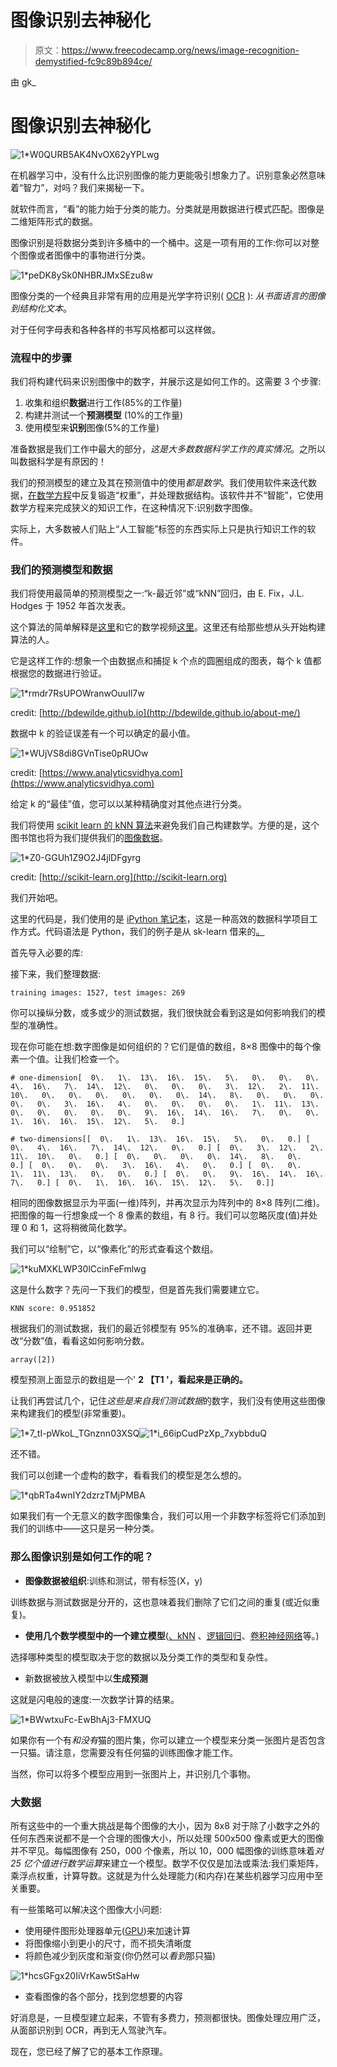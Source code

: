 # 图像识别去神秘化

> 原文：<https://www.freecodecamp.org/news/image-recognition-demystified-fc9c89b894ce/>

由 gk_

# 图像识别去神秘化

![1*W0QURB5AK4NvOX62yYPLwg](img/20857aef562c0cc50fcee4a4a1646d58.png)

在机器学习中，没有什么比识别图像的能力更能吸引想象力了。识别意象必然意味着“智力”，对吗？我们来揭秘一下。

就软件而言，“看”的能力始于分类的能力。分类就是用数据进行模式匹配。图像是二维矩阵形式的数据。

图像识别是将数据分类到许多桶中的一个桶中。这是一项有用的工作:你可以对整个图像或者图像中的事物进行分类。

![1*peDK8ySk0NHBRJMxSEzu8w](img/58b923b60946123287ed658741a03d12.png)

图像分类的一个经典且非常有用的应用是光学字符识别( [OCR](https://en.wikipedia.org/wiki/Optical_character_recognition) ): *从书面语言的图像到结构化文本*。

对于任何字母表和各种各样的书写风格都可以这样做。

### 流程中的步骤

我们将构建代码来识别图像中的数字，并展示这是如何工作的。这需要 3 个步骤:

1.  收集和组织**数据**进行工作(85%的工作量)
2.  构建并测试一个**预测模型** (10%的工作量)
3.  使用模型来**识别**图像(5%的工作量)

准备数据是我们工作中最大的部分，*这是大多数数据科学工作的真实情况*。之所以叫数据科学是有原因的！

我们的预测模型的建立及其在预测值中的使用*都是数学*。我们使用软件来迭代数据，[在数学方程](https://medium.com/p/how-neural-networks-work-ff4c7ad371f7)中反复锻造“权重”，并处理数据结构。该软件并不“智能”，它使用数学方程来完成狭义的知识工作，在这种情况下:识别数字图像。

实际上，大多数被人们贴上“人工智能”标签的东西实际上只是执行知识工作的软件。

### 我们的预测模型和数据

我们将使用最简单的预测模型之一:“k-最近邻”或“kNN”回归，由 E. Fix，J.L. Hodges 于 1952 年首次发表。

这个算法的简单解释是[这里](https://www.analyticsvidhya.com/blog/2014/10/introduction-k-neighbours-algorithm-clustering/)和它的数学视频[这里](https://www.youtube.com/watch?v=4ObVzTuFivY)。这里还有给那些想从头开始构建算法的人。

它是这样工作的:想象一个由数据点和捕捉 k 个点的圆圈组成的图表，每个 k 值都根据您的数据进行验证。

![1*rmdr7RsUPOWranwOuuIl7w](img/3e5169f03dbeea3f5b46bb9a7730b8e2.png)

credit: [http://bdewilde.github.io](http://bdewilde.github.io/about-me/)

数据中 k 的验证误差有一个可以确定的最小值。

![1*WUjVS8di8GVnTise0pRUOw](img/1ec95ceb5ae7c0c513a2b42469f09d0c.png)

credit: [https://www.analyticsvidhya.com](https://www.analyticsvidhya.com)

给定 k 的“最佳”值，您可以以某种精确度对其他点进行分类。

我们将使用 [scikit learn 的 kNN 算法](http://scikit-learn.org/stable/modules/neighbors.html)来避免我们自己构建数学。方便的是，这个图书馆也将为我们提供我们的[图像数据](http://scikit-learn.org/stable/auto_examples/classification/plot_digits_classification.html#sphx-glr-auto-examples-classification-plot-digits-classification-py)。

![1*Z0-GGUh1Z9O2J4jlDFgyrg](img/543c3a5e0bcdd50135cfc058efffeca4.png)

credit: [http://scikit-learn.org](http://scikit-learn.org)

我们开始吧。

这里的代码是，我们使用的是 [iPython 笔记本](https://ipython.org/notebook.html)，这是一种高效的数据科学项目工作方式。代码语法是 Python，我们的例子是从 sk-learn 借来的[。](http://scikit-learn.org/stable/auto_examples/classification/plot_digits_classification.html)

首先导入必要的库:

接下来，我们整理数据:

```
training images: 1527, test images: 269
```

你可以操纵分数，或多或少的测试数据，我们很快就会看到这是如何影响我们的模型的准确性。

现在你可能在想:数字图像是如何组织的？它们是值的数组，8×8 图像中的每个像素一个值。让我们检查一个。

```
# one-dimension[  0\.   1\.  13\.  16\.  15\.   5\.   0\.   0\.   0\.   4\.  16\.   7\.  14\.  12\.   0\.   0\.   0\.   3\.  12\.   2\.  11\.  10\.   0\.   0\.   0\.   0\.   0\.   0\.  14\.   8\.   0\.   0\.   0\.   0\.   0\.   3\.  16\.   4\.   0\.   0\.   0\.   0\.   1\.  11\.  13\.   0\.   0\.   0\.   0\.   0\.   9\.  16\.  14\.  16\.   7\.   0\.   0\.   1\.  16\.  16\.  15\.  12\.   5\.   0.]
```

```
# two-dimensions[[  0\.   1\.  13\.  16\.  15\.   5\.   0\.   0.] [  0\.   4\.  16\.   7\.  14\.  12\.   0\.   0.] [  0\.   3\.  12\.   2\.  11\.  10\.   0\.   0.] [  0\.   0\.   0\.   0\.  14\.   8\.   0\.   0.] [  0\.   0\.   0\.   3\.  16\.   4\.   0\.   0.] [  0\.   0\.   1\.  11\.  13\.   0\.   0\.   0.] [  0\.   0\.   9\.  16\.  14\.  16\.   7\.   0.] [  0\.   1\.  16\.  16\.  15\.  12\.   5\.   0.]]
```

相同的图像数据显示为平面(一维)阵列，并再次显示为阵列中的 8×8 阵列(二维)。把图像的每一行想象成一个 8 像素的数组，有 8 行。我们可以忽略灰度(值)并处理 0 和 1，这将稍微简化数学。

我们可以“绘制”它，以“像素化”的形式查看这个数组。

![1*kuMXKLWP30lCcinFeFmlwg](img/746efcd61ec33b27dd0b4e3fc4f5bffe.png)

这是什么数字？先问一下我们的模型，但是首先我们需要建立它。

```
KNN score: 0.951852
```

根据我们的测试数据，我们的最近邻模型有 95%的准确率，还不错。返回并更改“分数”值，看看这如何影响分数。

```
array([2])
```

模型预测上面显示的数组是一个' **2 【T1 '，看起来是正确的。**

让我们再尝试几个，记住*这些是来自我们测试数据*的数字，我们没有使用这些图像来构建我们的模型(非常重要)。

![1*7_tI-pWkoL_TGnznn03XSQ](img/6c922d8eaf0d2a5eed687b1c728223af.png)![1*i_66ipCudPzXp_7xybbduQ](img/25d4e0acfe8a7925cf360fb519525675.png)

还不错。

我们可以创建一个虚构的数字，看看我们的模型是怎么想的。

![1*qbRTa4wnIY2dzrzTMjPMBA](img/f3b553aee263b58607d466c78d274f29.png)

如果我们有一个无意义的数字图像集合，我们可以用一个非数字标签将它们添加到我们的训练中——这只是另一种分类。

### 那么图像识别是如何工作的呢？

*   **图像数据被组织**:训练和测试，带有标签(X，y)

训练数据与测试数据是分开的，这也意味着我们删除了它们之间的重复(或近似重复)。

*   **使用几个数学模型中的一个建立模型**([、kNN](https://en.wikipedia.org/wiki/K-nearest_neighbors_algorithm) 、[逻辑回归](https://en.wikipedia.org/wiki/Logistic_regression)、[卷积神经网络](https://en.wikipedia.org/wiki/Convolutional_neural_network)等。)

选择哪种类型的模型取决于您的数据以及分类工作的类型和复杂性。

*   新数据被放入模型中以**生成预测**

这就是闪电般的速度:一次数学计算的结果。

![1*BWwtxuFc-EwBhAj3-FMXUQ](img/4ead8019136df4bf294f13c7a74f5106.png)

如果你有一个有*和没有*猫的图片集，你可以建立一个模型来分类一张图片是否包含一只猫。请注意，您需要没有任何猫的训练图像才能工作。

当然，你可以将多个模型应用到一张图片上，并识别几个事物。

### 大数据

所有这些中的一个重大挑战是每个图像的大小，因为 8x8 对于除了小数字之外的任何东西来说都不是一个合理的图像大小，所以处理 500x500 像素或更大的图像并不罕见。每幅图像有 250，000 个像素，所以 10，000 幅图像的训练意味着*对 25 亿个值进行数学运算*来建立一个模型。数学不仅仅是加法或乘法:我们乘矩阵，乘浮点权重，计算导数。这就是为什么处理能力(和内存)在某些机器学习应用中至关重要。

有一些策略可以解决这个图像大小问题:

*   使用硬件图形处理器单元([GPU](https://en.wikipedia.org/wiki/Graphics_processing_unit))来加速计算
*   将图像缩小到更小的尺寸，而不损失清晰度
*   将颜色减少到灰度和渐变(你仍然可以*看到*那只猫)

![1*hcsGFgx20IiVrKaw5tSaHw](img/07b67d801b9592bce6dbf48ab08d4dad.png)

*   查看图像的各个部分，找到您想要的内容

好消息是，一旦模型建立起来，不管有多费力，预测都很快。图像处理应用广泛，从面部识别到 OCR，再到无人驾驶汽车。

现在，您已经了解了它的基本工作原理。